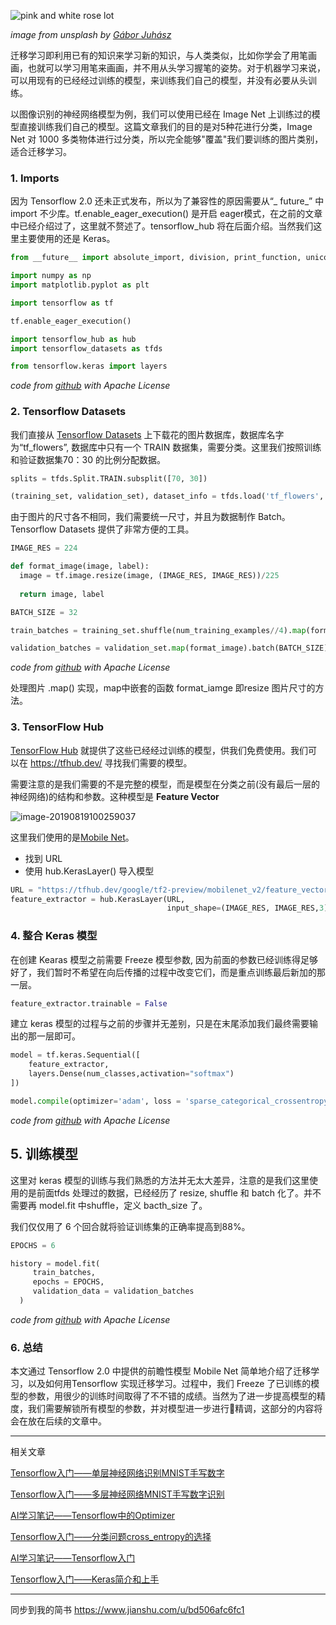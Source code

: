 ![pink and white rose lot](https://images.unsplash.com/photo-1456415333674-42b11b9f5b7b?ixlib=rb-1.2.1&ixid=eyJhcHBfaWQiOjEyMDd9&auto=format&fit=crop&w=1000&q=80)

*image from unsplash by [Gábor Juhász](https://unsplash.com/@juhg)*

迁移学习即利用已有的知识来学习新的知识，与人类类似，比如你学会了用笔画画，也就可以学习用笔来画画，并不用从头学习握笔的姿势。对于机器学习来说，可以用现有的已经经过训练的模型，来训练我们自己的模型，并没有必要从头训练。

以图像识别的神经网络模型为例，我们可以使用已经在 Image Net 上训练过的模型直接训练我们自己的模型。这篇文章我们的目的是对5种花进行分类，Image Net 对 1000 多类物体进行过分类，所以完全能够"覆盖"我们要训练的图片类别，适合迁移学习。

### 1. Imports

因为 Tensorflow 2.0 还未正式发布，所以为了兼容性的原因需要从“_ future_” 中 import 不少库。tf.enable_eager_execution() 是开启 eager模式，在之前的文章中已经介绍过了，这里就不赘述了。tensorflow_hub 将在后面介绍。当然我们这里主要使用的还是 Keras。

```python
from __future__ import absolute_import, division, print_function, unicode_literals

import numpy as np
import matplotlib.pyplot as plt

import tensorflow as tf

tf.enable_eager_execution()

import tensorflow_hub as hub
import tensorflow_datasets as tfds

from tensorflow.keras import layers
```

*code from [github](https://github.com/tensorflow/examples/blob/master/courses/udacity_intro_to_tensorflow_for_deep_learning/l06c03_exercise_flowers_with_transfer_learning_solution.ipynb) with  Apache License*

### 2. Tensorflow Datasets

我们直接从 [Tensorflow Datasets](https://www.tensorflow.org/datasets/catalog/overview#tf_flowers) 上下载花的图片数据库，数据库名字为“tf_flowers”, 数据库中只有一个 TRAIN 数据集，需要分类。这里我们按照训练和验证数据集70：30 的比例分配数据。

```python
splits = tfds.Split.TRAIN.subsplit([70, 30])

(training_set, validation_set), dataset_info = tfds.load('tf_flowers', with_info=True, as_supervised=True, split=splits)
```

由于图片的尺寸各不相同，我们需要统一尺寸，并且为数据制作 Batch。Tensorflow Datasets 提供了非常方便的工具。

```python
IMAGE_RES = 224

def format_image(image, label):
  image = tf.image.resize(image, (IMAGE_RES, IMAGE_RES))/225
  
  return image, label

BATCH_SIZE = 32

train_batches = training_set.shuffle(num_training_examples//4).map(format_image).batch(BATCH_SIZE).prefetch(1)

validation_batches = validation_set.map(format_image).batch(BATCH_SIZE).prefetch(1)
```

*code from [github](https://github.com/tensorflow/examples/blob/master/courses/udacity_intro_to_tensorflow_for_deep_learning/l06c03_exercise_flowers_with_transfer_learning_solution.ipynb) with  Apache License*

处理图片 .map() 实现，map中嵌套的函数 format_iamge 即resize 图片尺寸的方法。



### 3. TensorFlow Hub

[TensorFlow Hub](http://tensorflow.org/hub) 就提供了这些已经经过训练的模型，供我们免费使用。我们可以在 https://tfhub.dev/ 寻找我们需要的模型。

需要注意的是我们需要的不是完整的模型，而是模型在分类之前(没有最后一层的神经网络)的结构和参数。这种模型是 **Feature Vector**

![image-20190819100259037](http://ww4.sinaimg.cn/large/006tNc79gy1g65pac4jwuj31620tw44p.jpg)



这里我们使用的是[Mobile Net](https://tfhub.dev/google/tf2-preview/mobilenet_v2/feature_vector/4)。

* 找到 URL
* 使用 hub.KerasLayer() 导入模型

```python
URL = "https://tfhub.dev/google/tf2-preview/mobilenet_v2/feature_vector/4"
feature_extractor = hub.KerasLayer(URL,
                                   input_shape=(IMAGE_RES, IMAGE_RES,3))
```

### 4. 整合 Keras 模型

在创建 Kearas 模型之前需要 Freeze 模型参数, 因为前面的参数已经训练得足够好了，我们暂时不希望在向后传播的过程中改变它们，而是重点训练最后新加的那一层。

```python
feature_extractor.trainable = False
```

建立 keras 模型的过程与之前的步骤并无差别，只是在末尾添加我们最终需要输出的那一层即可。

```python
model = tf.keras.Sequential([
    feature_extractor,
    layers.Dense(num_classes,activation="softmax")
])

model.compile(optimizer='adam', loss = 'sparse_categorical_crossentropy', metrics = ['accuracy'])
```

*code from [github](https://github.com/tensorflow/examples/blob/master/courses/udacity_intro_to_tensorflow_for_deep_learning/l06c03_exercise_flowers_with_transfer_learning_solution.ipynb) with  Apache License*

## 5. 训练模型

这里对 keras 模型的训练与我们熟悉的方法并无太大差异，注意的是我们这里使用的是前面tfds 处理过的数据，已经经历了 resize, shuffle 和 batch 化了。并不需要再 model.fit 中shuffle，定义 bacth_size 了。

我们仅仅用了 6 个回合就将验证训练集的正确率提高到88%。

```python
EPOCHS = 6

history = model.fit(
     train_batches,
     epochs = EPOCHS,
     validation_data = validation_batches
  )
```

*code from [github](https://github.com/tensorflow/examples/blob/master/courses/udacity_intro_to_tensorflow_for_deep_learning/l06c03_exercise_flowers_with_transfer_learning_solution.ipynb) with  Apache License*

### 6. 总结

本文通过 Tensorflow 2.0 中提供的前瞻性模型 Mobile Net 简单地介绍了迁移学习，以及如何用Tensorflow 实现迁移学习。过程中，我们 Freeze 了已训练的模型的参数，用很少的训练时间取得了不不错的成绩。当然为了进一步提高模型的精度，我们需要解锁所有模型的参数，并对模型进一步进行精调，这部分的内容将会在放在后续的文章中。

----

相关文章

[Tensorflow入门——单层神经网络识别MNIST手写数字](https://steemit.com/cn-stem/@hongtao/tensorflow-mnist)

[Tensorflow入门——多层神经网络MNIST手写数字识别](https://steemit.com/cn-stem/@hongtao/6qe2nw-tensorflow-mnist)

[AI学习笔记——Tensorflow中的Optimizer](https://steemit.com/tensorflow/@hongtao/ai-tensorflow-optimizer)

[Tensorflow入门——分类问题cross_entropy的选择](https://steemit.com/cn-stem/@hongtao/tensorflow-crossentropy-how-to-choose-crossentropy-loss-in-tensorflow-for-classification)

[AI学习笔记——Tensorflow入门](https://steemit.com/cn-stem/@hongtao/ai-tensorflow)

[Tensorflow入门——Keras简介和上手](https://steemit.com/cn-stem/@hongtao/tensorflow-keras)

------

同步到我的简书
https://www.jianshu.com/u/bd506afc6fc1
